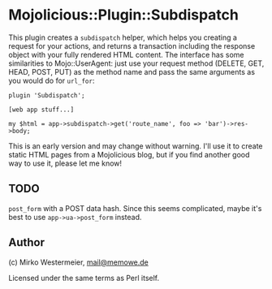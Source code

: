 Mojolicious::Plugin::Subdispatch
================================

This plugin creates a `subdispatch` helper, which helps you creating a request
for your actions, and returns a transaction including the response object with
your fully rendered HTML content. The interface has some similarities to 
Mojo::UserAgent: just use your request method (DELETE, GET, HEAD, POST, PUT) as
the method name and pass the same arguments as you would do for `url_for`:

    plugin 'Subdispatch';

    [web app stuff...]

    my $html = app->subdispatch->get('route_name', foo => 'bar')->res->body;

This is an early version and may change without warning. I'll use it to create
static HTML pages from a Mojolicious blog, but if you find another good way
to use it, please let me know!

TODO
----

`post_form` with a POST data hash. Since this seems complicated, maybe it's best
to use `app->ua->post_form` instead.

Author
------

(c) Mirko Westermeier, <mail@memowe.de>

Licensed under the same terms as Perl itself.
